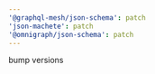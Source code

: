 ```yaml
---
'@graphql-mesh/json-schema': patch
'json-machete': patch
'@omnigraph/json-schema': patch
---
```


bump versions
